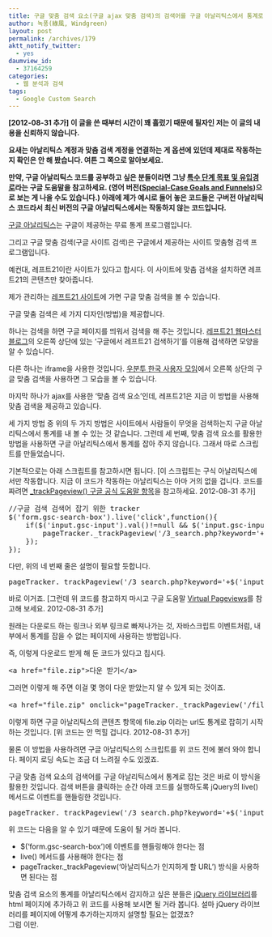 ```yaml
---
title: 구글 맞춤 검색 요소(구글 ajax 맞춤 검색)의 검색어를 구글 아날리틱스에서 통계로 잡기
author: 녹풍(綠風, Windgreen)
layout: post
permalink: /archives/179
aktt_notify_twitter:
  - yes
daumview_id:
  - 37164259
categories:
  - 웹 분석과 검색
tags:
  - Google Custom Search
---
```

**[2012-08-31 추가] 이 글을 쓴 때부터 시간이 꽤 흘렀기 때문에 필자인 저는 이 글의 내용을 신뢰하지 않습니다.**

**요새는 아날리틱스 계정과 맞춤 검색 계정을 연결하는 게 옵션에 있던데 제대로 작동하는지 확인은 안 해 봤습니다. 여튼 그 쪽으로 알아보세요.**

**만약, 구글 아날리틱스 코드를 공부하고 싶은 분들이라면 그냥 <a href="https://support.google.com/analytics/bin/answer.py?hl=ko&answer=1032720" target="_blank">특수 단계 목표 및 유입경로</a>라는 구글 도움말을 참고하세요. (영어 버전(<a href="https://support.google.com/analytics/bin/answer.py?hl=en&answer=1032720" target="_blank">Special-Case Goals and Funnels</a>)으로 보는 게 나을 수도 있습니다.) 아래에 제가 예시로 들어 놓은 코드들은 구버전 아날리틱스 코드라서 최신 버전의 구글 아날리틱스에서는 작동하지 않는 코드입니다.**

<a href="http://google.co.kr/analytics" target="_blank">구글 아날리틱스</a>는 구글이 제공하는 무료 통계 프로그램입니다.

그리고 구글 맞춤 검색(구글 사이트 검색)은 구글에서 제공하는 사이트 맞춤형 검색 프로그램입니다.

예컨대, 레프트21이란 사이트가 있다고 합시다. 이 사이트에 맞춤 검색을 설치하면 레프트21의 콘텐츠만 찾아줍니다.

제가 관리하는 <a href="http://www.left21.com/" target="_blank">레프트21 사이트</a>에 가면 구글 맞춤 검색을 볼 수 있습니다.

구글 맞춤 검색은 세 가지 디자인(방법)을 제공합니다.

하나는 검색을 하면 구글 페이지를 띄워서 검색을 해 주는 것입니다. <a href="http://webmaster.left21.com/" target="_blank">레프트21 웹마스터 블로그</a>의 오른쪽 상단에 있는 &#8216;구글에서 레프트21 검색하기&#8217;를 이용해 검색하면 모양을 알 수 있습니다.

다른 하나는 iframe을 사용한 것입니다. <a href="http://www.ubuntu.or.kr/" target="_blank">우분투 한국 사용자 모임</a>에서 오른쪽 상단의 구글 맞춤 검색을 사용하면 그 모습을 볼 수 있습니다.

마지막 하나가 ajax를 사용한 &#8216;맞춤 검색 요소&#8217;인데, 레프트21은 지금 이 방법을 사용해 맞춤 검색을 제공하고 있습니다.

세 가지 방법 중 위의 두 가지 방법은 사이트에서 사람들이 무엇을 검색하는지 구글 아날리틱스에서 통계를 내 볼 수 있는 것 같습니다. 그런데 세 번째, 맞춤 검색 요소를 활용한 방법을 사용하면 구글 아날리틱스에서 통계를 잡아 주지 않습니다. 그래서 따로 스크립트를 만들었습니다.

기본적으로는 아래 스크립트를 참고하시면 됩니다. [이 스크립트는 구식 아날리틱스에서만 작동합니다. 지금 이 코드가 작동하는 아날리틱스는 아마 거의 없을 겁니다. 코드를 짜려면 [_trackPageview() 구글 공식 도움말 항목][1]을 참고하세요. 2012-08-31 추가]

<pre class="brush:js">//구글 검색 검색어 잡기 위한 tracker
$(&#039;form.gsc-search-box&#039;).live(&#039;click&#039;,function(){
	if($(&#039;input.gsc-input&#039;).val()!=null && $(&#039;input.gsc-input&#039;).val()!=&#039;&#039;)
		pageTracker._trackPageview(&#039;/3_search.php?keyword=&#039;+$(&#039;input.gsc-input&#039;).val());
	});
});</pre>

다만, 위의 네 번째 줄은 설명이 필요할 듯합니다.

<pre class="brush:js">pageTracker._trackPageview(&#039;/3_search.php?keyword=&#039;+$(&#039;input.gsc-input&#039;).val());</pre>

바로 이거죠. [그런데 위 코드를 참고하지 마시고 구글 도움말 <a href="https://developers.google.com/analytics/devguides/collection/gajs/asyncMigrationExamples?hl=ko#VirtualPageviews" target="_blank">Virtual Pageviews</a>를 참고해 보세요. 2012-08-31 추가]

원래는 다운로드 하는 링크나 외부 링크로 빠져나가는 것, 자바스크립트 이벤트처럼, 내부에서 통계를 잡을 수 없는 페이지에 사용하는 방법입니다.

즉, 이렇게 다운로드 받게 해 둔 코드가 있다고 칩시다.

<pre class="brush:html">&lt;a href="file.zip"&gt;다운 받기&lt;/a&gt;</pre>

그러면 이렇게 해 주면 이걸 몇 명이 다운 받았는지 알 수 있게 되는 것이죠.

<pre class="brush:html">&lt;a href="file.zip" onclick="pageTracker._trackPageview(&#039;/file.zip&#039;)"&gt;다운 받기&lt;/a&gt;</pre>

이렇게 하면 구글 아날리틱스의 콘텐츠 항목에 file.zip 이라는 url도 통계로 잡히기 시작하는 것입니다. [위 코드는 안 먹힐 겁니다. 2012-08-31 추가]

물론 이 방법을 사용하려면 구글 아날리틱스의 스크립트를 위 코드 전에 불러 와야 합니다. 페이지 로딩 속도는 조금 더 느려질 수도 있겠죠.

구글 맞춤 검색 요소의 검색어를 구글 아날리틱스에서 통계로 잡는 것은 바로 이 방식을 활용한 것입니다. 검색 버튼을 클릭하는 순간 아래 코드를 실행하도록 jQuery의 live() 메서드로 이벤트를 핸들링한 것입니다.

<pre class="brush:js">pageTracker._trackPageview(&#039;/3_search.php?keyword=&#039;+$(&#039;input.gsc-input&#039;).val());</pre>

위 코드는 다음을 알 수 있기 때문에 도움이 될 거라 봅니다.

*   $(&#8216;form.gsc-search-box&#8217;)에 이벤트를 핸들링해야 한다는 점
*   live() 메서드를 사용해야 한다는 점
*   pageTracker._trackPageview(&#8216;아날리틱스가 인지하게 할 URL&#8217;) 방식을 사용하면 된다는 점

<div>
  맞춤 검색 요소의 통계를 아날리틱스에서 감지하고 싶은 분들은 <a href="http://jQuery.com" target="_blank">jQuery 라이브러리</a>를 html 페이지에 추가하고 위 코드를 사용해 보시면 될 거라 봅니다. 설마 jQuery 라이브러리를 페이지에 어떻게 추가하는지까지 설명할 필요는 없겠죠?
</div>

<div>
  그럼 이만.
</div>

 [1]: https://developers.google.com/analytics/devguides/collection/gajs/methods/gaJSApiBasicConfiguration#_gat.GA_Tracker_._trackPageview
